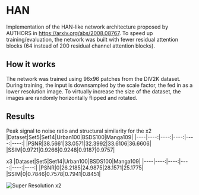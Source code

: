 # HAN

Implementation of the HAN-like network architecture proposed by AUTHORS in https://arxiv.org/abs/2008.08767. To speed up training/evaluation, the network was built with fewer residual attention blocks (64 instead of 200 residual channel attention blocks).

## How it works

The network was trained using 96x96 patches from the DIV2K dataset. During training, the input is downsampled by the scale factor, the fed in as a lower resolution image. To virtually increase the size of the dataset, the images are randomly horizontally flipped and rotated.

## Results
Peak signal to noise ratio and structural similarity for the 
x2
|Dataset|Set5|Set14|Urban100|BSDS100|Manga109|
|----|----:|----:|----:|----:|----:|
|PSNR|38.5661|33.0571|32.3992|33.6106|36.6606|
|SSIM|0.9721|0.9266|0.9248|0.9187|0.9757|


x3
|Dataset|Set5|Set14|Urban100|BSDS100|Manga109|
|----|----:|----:|----:|----:|----:|
|PSNR|0|26.2185|24.9875|28.1571|25.1775|
|SSIM|0|0.7846|0.7578|0.7941|0.8451|

![Super Resolution x2](SR_x2.jpg)





